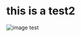 # this is a test2

![image test](https://th.bing.com/th/id/OIP.eFoRnSuDf6MWSklhmlgkzwHaFF?rs=1&pid=ImgDetMain "test")

